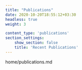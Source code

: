 ```yaml
---
title: "Publications"
date: 2020-10-20T18:55:12+03:30
headless: true
weight: 3

content_type: 'publications'
section_settings:
    show_section: false
    title: 'Recent Publications'
---
```


home/publications.md
<!--    subtitle: 'See my google scholar for the latest list'     -->